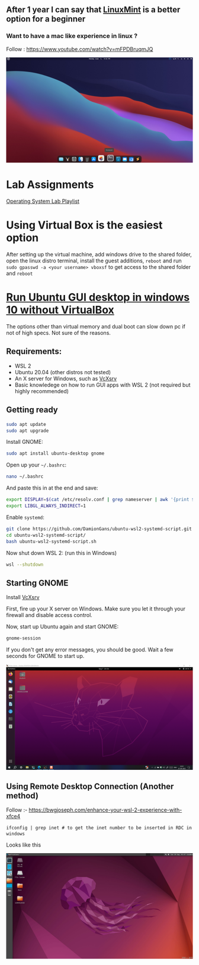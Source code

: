 ## After 1 year I can say that [LinuxMint](https://linuxmint.com/) is a better option for a beginner
### Want to have a mac like experience in linux ?
Follow : https://www.youtube.com/watch?v=mFPDBruqmJQ

![lm2](https://raw.githubusercontent.com/arkapg211002/SEM-5-CSE/main/Operating%20Systems%20Lab%20(PCC-CS592)/All%20Assignments/lm2.png)


# Lab Assignments

[Operating System Lab Playlist](https://dextutor.com/courses/operating-system-programs/)

# Using Virtual Box is the easiest option 
After setting up the virtual machine, add windows drive to the shared folder, open the linux distro terminal, install the guest additions, `reboot` and run `sudo gpasswd -a <your username> vboxsf` to get access to the shared folder and `reboot`

# [Run Ubuntu GUI desktop in windows 10 without VirtualBox](https://gist.github.com/Ta180m/e1471413f62e3ed94e72001d42e77e22#file-wsl-2-gnome-desktop-md)

The options other than virtual memory and dual boot can slow down pc if not of high specs. Not sure of the reasons.

## Requirements:
 - WSL 2
 - Ubuntu 20.04 (other distros not tested)
 - An X server for Windows, such as [VcXsrv](https://sourceforge.net/projects/vcxsrv/)
 - Basic knowledege on how to run GUI apps with WSL 2 (not required but highly recommended)
## Getting ready

```sh
sudo apt update
sudo apt upgrade
```

Install GNOME: 

```sh
sudo apt install ubuntu-desktop gnome
```

Open up your `~/.bashrc`:

```sh
nano ~/.bashrc
```

And paste this in at the end and save:

```sh
export DISPLAY=$(cat /etc/resolv.conf | grep nameserver | awk '{print $2}'):0
export LIBGL_ALWAYS_INDIRECT=1
```

Enable `systemd`: 

```sh
git clone https://github.com/DamionGans/ubuntu-wsl2-systemd-script.git
cd ubuntu-wsl2-systemd-script/
bash ubuntu-wsl2-systemd-script.sh
```

Now shut down WSL 2: (run this in Windows)

```sh
wsl --shutdown
```

## Starting GNOME

Install [VcXsrv](https://sourceforge.net/projects/vcxsrv/)

First, fire up your X server on Windows. Make sure you let it through your firewall and disable access control.

Now, start up Ubuntu again and start GNOME:

```sh
gnome-session
```

If you don't get any error messages, you should be good. Wait a few seconds for GNOME to start up.

![Ubuntu 20.04 Desktop](https://raw.githubusercontent.com/arkapg211002/SEM-5-CSE/main/Operating%20Systems%20Lab%20(PCC-CS592)/All%20Assignments/Screenshot%20(41).png)

## Using Remote Desktop Connection (Another method)

Follow :- https://bwgjoseph.com/enhance-your-wsl-2-experience-with-xfce4
```
ifconfig | grep inet # to get the inet number to be inserted in RDC in windows
```

Looks like this

![Xfce4](https://raw.githubusercontent.com/arkapg211002/SEM-5-CSE/main/Operating%20Systems%20Lab%20(PCC-CS592)/All%20Assignments/Screenshot_2023-09-10_01-47-28.png)







